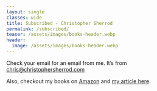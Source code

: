 ```yaml
---
layout: single
classes: wide
title: Subscribed - Christopher Sherrod
permalink: /subscribed/
teaser: /assets/images/books-header.webp
header:
  image: /assets/images/books-header.webp
---
```

Check your email for an email from me. It’s from chris@christophersherrod.com

Also, checkout my books on [Amazon](https://www.amazon.com/Christopher-Sherrod/e/B008NW0ADO?ref=sr_ntt_srch_lnk_3&qid=1650396627&sr=8-3) and [my article here](https://christophersherrod.com/blog/).
